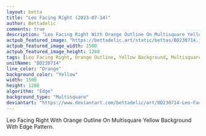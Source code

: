 ```yaml
---
layout: betta
title: "Leo Facing Right (2023-07-14)"
author: Bettadelic
comments: true
description: "Leo Facing Right With Orange Outline On Multisquare Yellow Background With Edge Pattern."
actpub_featured_image: "https://bettadelic.art/static/bettas/BD230714.jpg"
actpub_featured_image_width: 1500
actpub_featured_image_height: 1288
tags: [Leo Facing Right, Orange Outline, Yellow Background, Multisquare Background Pattern, Edge Pattern, July 2023]
unitName: "BD230714"
line_color: "Orange"
background_color: "Yellow"
width: 1500
height: 1288
algorithm: "Edge"
background_type: "Multisquare"
deviantart: "https://www.deviantart.com/bettadelic/art/BD230714-Leo-Facing-Right-2023-07-14-971972115"
---
```


Leo Facing Right With Orange Outline On Multisquare Yellow Background With Edge Pattern.
